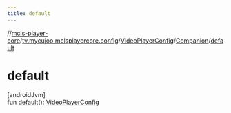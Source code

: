```yaml
---
title: default
---
```

//[mcls-player-core](../../../../index.html)/[tv.mycujoo.mclsplayercore.config](../../index.html)/[VideoPlayerConfig](../index.html)/[Companion](index.html)/[default](default.html)



# default



[androidJvm]\
fun [default](default.html)(): [VideoPlayerConfig](../index.html)




